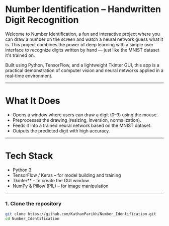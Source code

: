 # Number Identification – Handwritten Digit Recognition

Welcome to Number Identification, a fun and interactive project where you can draw a number on the screen and watch a neural network guess what it is. This project combines the power of deep learning with a simple user interface to recognize digits written by hand — just like the MNIST dataset it's trained on.

Built using Python, TensorFlow, and a lightweight Tkinter GUI, this app is a practical demonstration of computer vision and neural networks applied in a real-time environment.

---

# What It Does

- Opens a window where users can draw a digit (0–9) using the mouse.
- Preprocesses the drawing (resizing, inversion, normalization).
- Feeds it into a trained neural network based on the MNIST dataset.
- Outputs the predicted digit with high accuracy.

---

# Tech Stack

- Python 3
- TensorFlow / Keras – for model building and training
- Tkinter** – to create the GUI window
- NumPy & Pillow (PIL) – for image manipulation

---

### 1. Clone the repository

```bash
git clone https://github.com/KathanParikh/Number_Identification.git
cd Number_Identification
